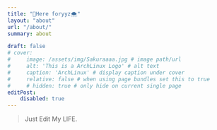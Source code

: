 ```yaml
---
title: "🌠Here foryyz🌨"
layout: "about"
url: "/about/"
summary: about

draft: false
# cover:
#     image: /assets/img/Sakuraaaa.jpg # image path/url
#     alt: 'This is a ArchLinux Logo' # alt text
#     caption: 'ArchLinux' # display caption under cover
#     relative: false # when using page bundles set this to true
#     # hidden: true # only hide on current single page
editPost:
    disabled: true
---
```

> Just Edit My LIFE.
